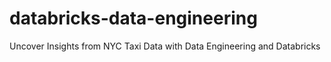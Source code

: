 # databricks-data-engineering
Uncover Insights from NYC Taxi Data with Data Engineering and Databricks
